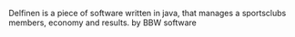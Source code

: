 Delfinen is a piece of software written in java, that manages a sportsclubs members, economy and results.
by BBW software
